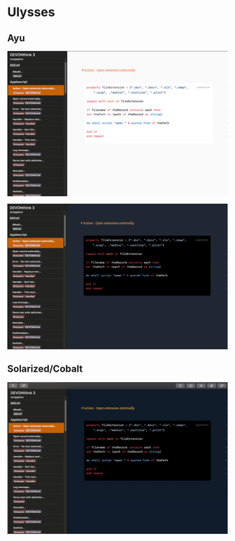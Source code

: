 # Ulysses

## Ayu

![](2020-05-16-09-02-44.png)

![](2020-05-16-09-02-25.png)

## Solarized/Cobalt

![](2020-05-16-09-01-50.png)